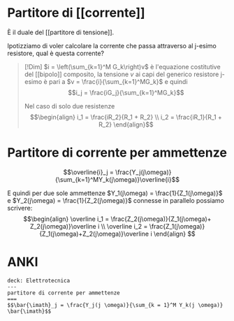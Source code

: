 # Partitore di [[corrente]]
È il duale del [[partitore di tensione]].

Ipotizziamo di voler calcolare la corrente che passa attraverso al j-esimo resistore, qual è questa corrente?
>[!Dim]
>$i = \left(\sum_{k=1}^M G_k\right)v$ è l'equazione costitutive del [[bipolo]] composito, la tensione $v$ ai capi del generico resistore j-esimo è pari a $v = \frac{i}{\sum_{k=1}^MG_k}$ e quindi
>$$i_j = \frac{iG_j}{\sum_{k=1}^MG_k}$$
>
>Nel caso di solo due resistenze
>$$\begin{align}
>i_1 = \frac{iR_2}{R_1 + R_2} \\
>i_2 = \frac{iR_1}{R_1 + R_2}
>\end{align}$$

# Partitore di corrente per ammettenze
$$\overline{i}_j = \frac{Y_j(j\omega)}{\sum_{k=1}^MY_k(j\omega)}\overline{i}$$

E quindi per due sole ammettenze $Y_1(j\omega) = \frac{1}{Z_1(j\omega)}$ e $Y_2(j\omega) = \frac{1}{Z_2(j\omega)}$ connesse in parallelo possiamo scrivere:
$$\begin{align}
\overline i_1 = \frac{Z_2(j\omega)}{Z_1(j\omega)+ Z_2(j\omega)}\overline i \\
\overline i_2 = \frac{Z_1(j\omega)}{Z_1(j\omega)+Z_2(j\omega)}\overline i
\end{align}
$$


# ANKI

```anki
deck: Elettrotecnica
---
partitore di corrente per ammettenze
===
$$\bar{\imath}_j = \frac{Y_j(j \omega)}{\sum_{k = 1}^M Y_k(j \omega)} \bar{\imath}$$
```
